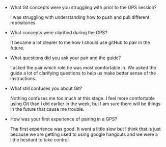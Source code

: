 * What Git concepts were you struggling with prior to the GPS session?
  
  I was struggling with understanding how to push and pull different repositories
* What concepts were clarified during the GPS?
  
  It became a lot clearer to me how I should use gitHub to pair in the future.
* What questions did you ask your pair and the guide?
  
  I asked the pair which role he was most comfortable in.  We asked the guide a lot of clarifying questions to help us make better sense of the instructions.
* What still confuses you about Git?
  
  Nothing confuses me too much at this stage.  I feel more comfortable using Git than I did earlier in the week, but I am sure there will be things in the future that cause me trouble.
* How was your first experience of pairing in a GPS?
  
  The first experience was good.  It went a little slow but I think that is just because we are getting used to using google hangouts and we were a little hesitant to take control.